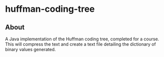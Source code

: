 # huffman-coding-tree

## About
A Java implementation of the Huffman coding tree, completed for a course. This will compress the text and create a text file detailing the dictionary of binary values generated.
